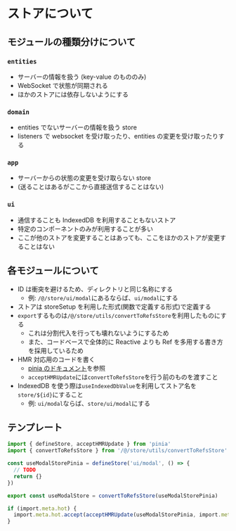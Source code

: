# ストアについて

## モジュールの種類分けについて

### `entities`

- サーバーの情報を扱う (key-value のもののみ)
- WebSocket で状態が同期される
- ほかのストアには依存しないようにする

### `domain`

- entities でないサーバーの情報を扱う store
- listeners で websocket を受け取ったり、entities の変更を受け取ったりする

### `app`

- サーバーからの状態の変更を受け取らない store
- (送ることはあるがここから直接送信することはない)

### `ui`

- 通信することも IndexedDB を利用することもないストア
- 特定のコンポーネントのみが利用することが多い
- ここが他のストアを変更することはあっても、ここをほかのストアが変更することはない

## 各モジュールについて

- ID は衝突を避けるため、ディレクトリと同じ名称にする
  - 例: `/@/store/ui/modal`にあるならば、`ui/modal`にする
- ストアは storeSetup を利用した形式(関数で定義する形式)で定義する
- `export`するものは`/@/store/utils/convertToRefsStore`を利用したものにする
  - これは分割代入を行っても壊れないようにするため
  - また、コードベースで全体的に Reactive よりも Ref を多用する書き方を採用しているため
- HMR 対応用のコードを書く
  - [pinia のドキュメント](https://pinia.vuejs.org/cookbook/hot-module-replacement.html)を参照
  - `acceptHMRUpdate`には`convertToRefsStore`を行う前のものを渡すこと
- IndexedDB を使う際は`useIndexedDbValue`を利用してストア名を`store/${id}`にすること
  - 例: `ui/modal`ならば、`store/ui/modal`にする

## テンプレート

```ts
import { defineStore, acceptHMRUpdate } from 'pinia'
import { convertToRefsStore } from '/@/store/utils/convertToRefsStore'

const useModalStorePinia = defineStore('ui/modal', () => {
  // TODO
  return {}
})

export const useModalStore = convertToRefsStore(useModalStorePinia)

if (import.meta.hot) {
  import.meta.hot.accept(acceptHMRUpdate(useModalStorePinia, import.meta.hot))
}
```
